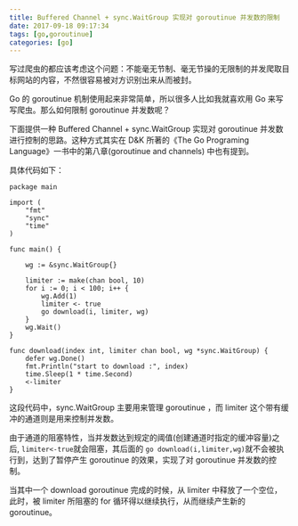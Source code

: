 ```yaml
---
title: Buffered Channel + sync.WaitGroup 实现对 goroutinue 并发数的限制
date: 2017-09-18 09:17:34
tags: [go,goroutinue]
categories: [go]
---
```


写过爬虫的都应该考虑这个问题：不能毫无节制、毫无节操的无限制的并发爬取目标网站的内容，不然很容易被对方识别出来从而被封。

Go 的 goroutinue 机制使用起来非常简单，所以很多人比如我就喜欢用 Go 来写写爬虫。那么如何限制 goroutinue 并发数呢？

下面提供一种 Buffered Channel + sync.WaitGroup 实现对 goroutinue 并发数进行控制的思路。这种方式其实在 D&K 所著的《The Go Programing Language》一书中的第八章(goroutinue and channels) 中也有提到。

<!--more-->

具体代码如下：
```
package main

import (
	"fmt"
	"sync"
	"time"
)

func main() {

	wg := &sync.WaitGroup{}

	limiter := make(chan bool, 10)
	for i := 0; i < 100; i++ {
		wg.Add(1)
		limiter <- true
		go download(i, limiter, wg)
	}
	wg.Wait()
}

func download(index int, limiter chan bool, wg *sync.WaitGroup) {
	defer wg.Done()
	fmt.Println("start to download :", index)
	time.Sleep(1 * time.Second)
	<-limiter
}

```

这段代码中，sync.WaitGroup 主要用来管理 goroutinue ，而 limiter 这个带有缓冲的通道则是用来控制并发数。

由于通道的阻塞特性，当并发数达到规定的阈值(创建通道时指定的缓冲容量)之后, `limiter<-true`就会阻塞，其后面的 `go download(i,limiter,wg)`就不会被执行到，达到了暂停产生 goroutinue 的效果，实现了对 goroutinue 并发数的控制。

当其中一个 download goroutinue 完成的时候，从 limiter 中释放了一个空位，此时，被 limiter 所阻塞的 for 循环得以继续执行，从而继续产生新的 goroutinue。

